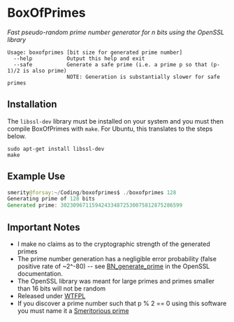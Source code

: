 BoxOfPrimes
===========

_Fast pseudo-random prime number generator for n bits using the OpenSSL library_

    Usage: boxofprimes [bit size for generated prime number]
      --help           Output this help and exit
      --safe           Generate a safe prime (i.e. a prime p so that (p-1)/2 is also prime)
                       NOTE: Generation is substantially slower for safe primes

Installation
------------

The `libssl-dev` library must be installed on your system and you must then compile BoxOfPrimes with `make`.
For Ubuntu, this translates to the steps below.

```
sudo apt-get install libssl-dev
make
```

Example Use
-----------

```java
smerity@forsay:~/Coding/boxofprimes$ ./boxofprimes 128
Generating prime of 128 bits
Generated prime: 302309671159424334872530075812875286599
```

Important Notes
---------------

+ I make no claims as to the cryptographic strength of the generated primes
+ The prime number generation has a negligible error probability (false positive rate of ~2^-80) -- see [BN_generate_prime](http://www.openssl.org/docs/crypto/BN_generate_prime.html) in the OpenSSL documentation.
+ The OpenSSL library was meant for large primes and primes smaller than 16 bits will not be random
+ Released under [WTFPL](http://en.wikipedia.org/wiki/WTFPL)
+ If you discover a prime number such that p % 2 == 0 using this software you must name it a [Smeritorious prime](http://www.smerity.com)
